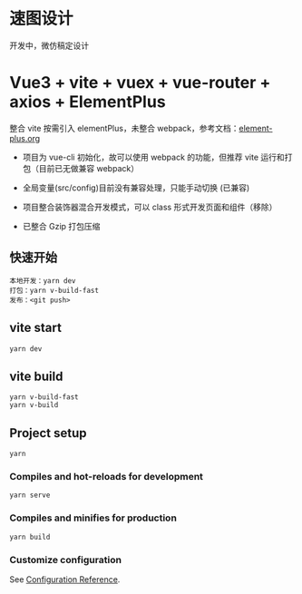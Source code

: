 <!--
 * @Author: ShawnPhang
 * @LastEditors: ShawnPhang
 * @Description: README
 * @Date: 2021-07-13 02:48:38
 * @LastEditTime: 2022-02-20 19:24:38
 * @site: book.palxp.com / blog.palxp.com
-->

# 速图设计

开发中，微仿稿定设计

# Vue3 + vite + vuex + vue-router + axios + ElementPlus

整合 vite 按需引入 elementPlus，未整合 webpack，参考文档：[element-plus.org](https://element-plus.org/#/zh-CN/component/quickstart)

- 项目为 vue-cli 初始化，故可以使用 webpack 的功能，但推荐 vite 运行和打包（目前已无做兼容 webpack）

- 全局变量(src/config)目前没有兼容处理，只能手动切换 (已兼容)

- 项目整合装饰器混合开发模式，可以 class 形式开发页面和组件（移除）

- 已整合 Gzip 打包压缩

## 快速开始

```
本地开发：yarn dev
打包：yarn v-build-fast
发布：<git push>
```

## vite start

```
yarn dev
```

## vite build

```
yarn v-build-fast
yarn v-build
```

## Project setup

```
yarn
```

### Compiles and hot-reloads for development

```
yarn serve
```

### Compiles and minifies for production

```
yarn build
```

### Customize configuration

See [Configuration Reference](https://cli.vuejs.org/config/).
